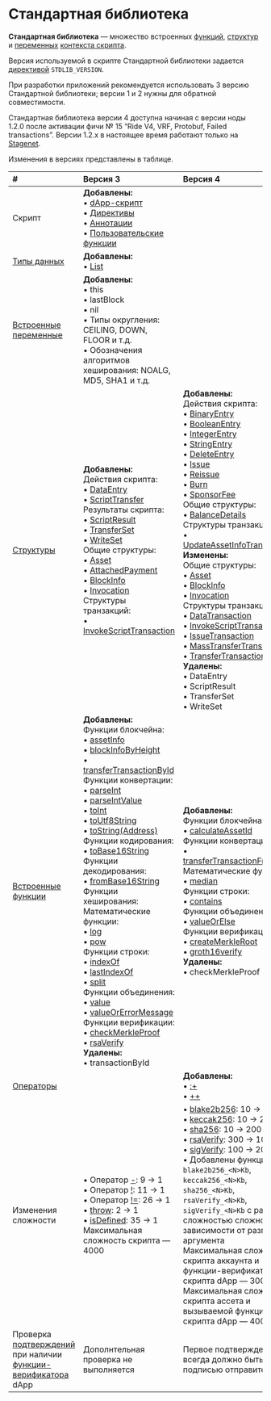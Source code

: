 # Стандартная библиотека

**Стандартная библиотека** — множество встроенных [функций](/ru/ride/functions/built-in-functions), [структур](/ru/ride/structures/readme) и [переменных](/ru/ride/variables/built-in-variables) [контекста скрипта](/ru/ride/script/script-context).

Версия используемой в скрипте Стандартной библиотеки задается [директивой](/ru/ride/script/directives) `STDLIB_VERSION`.

При разработки приложений рекомендуется использовать 3 версию Стандартной библиотеки; версии 1 и 2 нужны для обратной совместимости.

Стандартная библиотека версии 4 доступна начиная с версии ноды 1.2.0 после активации фичи №&nbsp;15 “Ride V4, VRF, Protobuf, Failed transactions”. Версии 1.2.x в настоящее время работают только на [Stagenet](/ru/blockchain/blockchain-network/stage-network).

Изменения в версиях представлены в таблице.

| # | Версия 3 | Версия 4 |
| :--- | :--- | :--- |
| Скрипт | **Добавлены:**<br>• [dApp-скрипт](/ru/ride/script-types/dapp-script)<br>• [Директивы](/ru/ride/script/directives)<br>• [Аннотации](/ru/ride/functions/annotations)<br>• [Пользовательские функции](/ru/ride/functions) | |
| [Типы данных](/ru/ride/data-types) | **Добавлены:**<br>• [List](/ru/ride/data-types/list)| |
| [Встроенные переменные](/ru/ride/variables/built-in-variables) | **Добавлены:**<br>• this<br>• lastBlock<br>• nil<br>• Типы округления: CEILING, DOWN, FLOOR и т.д.<br>• Обозначения алгоритмов хеширования: NOALG, MD5, SHA1 и т.д. | |
| [Структуры](/ru/ride/structures) | **Добавлены:**<br>Действия скрипта:<br>• [DataEntry](/ru/structures/script-actions/data-entry)<br>• [ScriptTransfer](/ru/structures/script-actions/script-transfer)<br>Результаты скрипта:<br>• [ScriptResult](/ru/structures/script-results/script-result)<br>• [TransferSet](/ru/structures/script-results/transfer-set)<br>• [WriteSet](/ru/structures/script-results/write-set)<br>Общие структуры:<br>• [Asset](/ru/structures/common-structures/asset)<br>• [AttachedPayment](/ru/structures/common-structures/attached-payment)<br>• [BlockInfo](/ru/structures/common-structures/block-info)<br>• [Invocation](/ru/structures/common-structures/invocation)<br>Структуры транзакций:<br>• [InvokeScriptTransaction](/ru/structures/transaction-structures/invoke-script-transaction) | **Добавлены:**<br>Действия скрипта:<br>• [BinaryEntry](/ru/structures/script-actions/binary-entry)<br>• [BooleanEntry](/ru/structures/script-actions/boolean-entry)<br>• [IntegerEntry](/ru/structures/script-actions/integer-entry)<br>• [StringEntry](/ru/structures/script-actions/string-entry)<br>• [DeleteEntry](/ru/structures/script-actions/delete-entry)<br>• [Issue](/ru/structures/script-actions/issue)<br>• [Reissue](/ru/structures/script-actions/reissue)<br>• [Burn](/ru/structures/script-actions/burn)<br>• [SponsorFee](/ru/structures/script-actions/sponsor-fee)<br>Общие структуры:<br>• [BalanceDetails](/ru/structures/common-structures/balance-details)<br>Структуры транзакций:<br>• [UpdateAssetInfoTransaction](/ru/structures/transaction-structures/update-asset-info-transaction)<br>**Изменены:**<br>Общие структуры:<br>• [Asset](/ru/structures/common-structures/asset)<br>• [BlockInfo](/ru/structures/common-structures/block-info)<br>• [Invocation](/ru/structures/common-structures/invocation)<br>Структуры транзакций:<br>• [DataTransaction](/ru/structures/transaction-structures/data-transaction)<br>• [InvokeScriptTransaction](/ru/structures/transaction-structures/invoke-script-transaction)<br>• [IssueTransaction](/ru/structures/transaction-structures/issue-transaction)<br>• [MassTransferTransaction](/ru/structures/transaction-structures/mass-transfer-transaction)<br>• [TransferTransaction](/ru/structures/transaction-structures/transfer-transaction)<br>**Удалены:**<br>• DataEntry<br>• ScriptResult<br>• TransferSet<br>• WriteSet |
| [Встроенные функции](/ru/ride/functions/built-in-functions) | **Добавлены:**<br>Функции блокчейна:<br>• [assetInfo](/ru/ride/functions/built-in-functions/blockchain-functions#assetinfo)<br>• [blockInfoByHeight](/ru/ride/functions/built-in-functions/blockchain-functions#blockinfobyheight)<br>• [transferTransactionById](/ru/ride/functions/built-in-functions/blockchain-functions#transfertransactionbyid)<br>Функции конвертации:<br>• [parseInt](/ru/ride/functions/built-in-functions/converting-functions#parse-int)<br>• [parseIntValue](/ru/ride/functions/built-in-functions/converting-functions#parse-int-value)<br>• [toInt](/ru/ride/functions/built-in-functions/converting-functions#toint-bytevector-int)<br>• [toUtf8String](/ru/ride/functions/built-in-functions/converting-functions#toutf8string-bytevector-string)<br>• [toString(Address)](/ru/ride/functions/built-in-functions/converting-functions#tostring-address-string)<br>Функции кодирования:<br>• [toBase16String](/ru/ride/functions/built-in-functions/encoding-functions#to-base-16-string)<br>Функции декодирования:<br>• [fromBase16String](/ru/ride/functions/built-in-functions/decoding-functions#frombase16string-string-bytevector)<br>Функции хеширования: <br>Математические функции:<br>• [log](/ru/ride/functions/built-in-functions/math-functions#log)<br>• [pow](/ru/ride/functions/built-in-functions/math-functions#pow)<br>Функции строки:<br>• [indexOf](/ru/ride/functions/built-in-functions/string-functions#indexof-string-string-int-unit)<br>• [lastIndexOf](/ru/ride/functions/built-in-functions/string-functions#lastindexof-string-string-int-unit)<br>• [split](/ru/ride/functions/built-in-functions/string-functions#split)<br>Функции объединения:<br>• [value](/ru/ride/functions/built-in-functions/union-functions#value)<br>• [valueOrErrorMessage](/ru/ride/functions/built-in-functions/union-functions#valueorerrormessage-t-unit-string-t)<br>Функции верификации:<br>• [checkMerkleProof](/ru/ride/functions/built-in-functions/verification-functions#checkmerkleproof)<br>• [rsaVerify](/ru/ride/functions/built-in-functions/verification-functions#rsaverify)<br>**Удалены:**<br>• transactionById | **Добавлены:**<br>Функции блокчейна:<br>• [calculateAssetId](/ru/ride/functions/built-in-functions/blockchain-functions#calculate)<br>Функции конвертации:<br>• [transferTransactionFromProto](/ru/ride/functions/built-in-functions/converting-functions#transfertransactionfromproto)<br>Математические функции:<br>• [median](/ru/ride/functions/built-in-functions/math-functions#median)<br>Функции строки:<br>• [contains](/ru/ride/functions/built-in-functions/string-functions#contains)<br>Функции объединения:<br>• [valueOrElse](/ru/ride/functions/built-in-functions/union-functions#valueOrElse)<br>Функции верификации:<br>• [createMerkleRoot](/ru/ride/functions/built-in-functions/verification-functions##createmerkleroot)<br>• [groth16verify](/ru/ride/functions/built-in-functions/verification-functions#groth16verify)<br>**Удалены:**<br>• checkMerkleProof |
| [Операторы](/ru/ride/operators) | | **Добавлены:**<br>• [:+](/ru/ride/data-types/list)<br>• [++](/ru/ride/data-types/list) |
| Изменения сложности | • Оператор [-](/ru/ride/operators/#арифметические-операторы): 9 → 1<br>• Оператор [!](/ru/ride/operators/#унарные-операторы): 11 → 1<br>• Оператор [!=](/ru/ride/operators/#операторы-равенства): 26 → 1<br>• [throw](/ru/ride/functions/built-in-functions/exception-functions): 2 → 1<br>• [isDefined](/ru/ride/functions/built-in-functions/union-functions#isDefined): 35 → 1<br>Максимальная сложность скрипта — 4000 | • [blake2b256](/ru/ride/functions/built-in-functions/hashing-functions#blake2b256): 10 → 200<br>• [keccak256](/ru/ride/functions/built-in-functions/hashing-functions#keccak256): 10 → 200<br>• [sha256](/ru/ride/functions/built-in-functions/hashing-functions#sha256): 10 → 200<br>• [rsaVerify](/ru/ride/functions/built-in-functions/verification-functions#rsaverify): 300 → 1000<br> • [sigVerify](/ru/ride/functions/built-in-functions/verification-functions#sigverify): 100 → 200<br>• Добавлены функции `blake2b256_<N>Kb`, `keccak256_<N>Kb`, `sha256_<N>Kb`, `rsaVerify_<N>Kb`, `sigVerify_<N>Kb` с различной сложностью сложностью в зависимости от размера аргумента<br>Максимальная сложность скрипта аккаунта и функции-верификатора скрипта dApp —  3000.<br>Максимальная сложность скрипта ассета и вызываемой функции скрипта dApp — 4000 |
| Проверка [подтверждений](/ru/blockchain/transaction/transaction-proof) при наличии [функции-верификатора](/ru/ride/functions/verifier-function) dApp | Дополнтельная проверка не выполняется | Первое подтверждение всегда должно быть подписью отправителя |